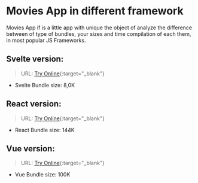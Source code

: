 # Movies App in different framework

Movies App if is a little app with unique the object of analyze the difference between of type of bundles, your sizes and time compilation of each them, in most popular JS Frameworks.

## Svelte version:

> URL: [Try Online](https://galiprandi.github.io/movies/svelte-app/public/){:target="_blank"}

- Svelte Bundle size: 8,0K

## React version:

> URL: [Try Online](https://galiprandi.github.io/movies/react-app/build/){:target="_blank"}

- React Bundle size: 144K

## Vue version:

> URL: [Try Online](https://galiprandi.github.io/movies/vue/dist/){:target="_blank"}

- Vue Bundle size: 100K
